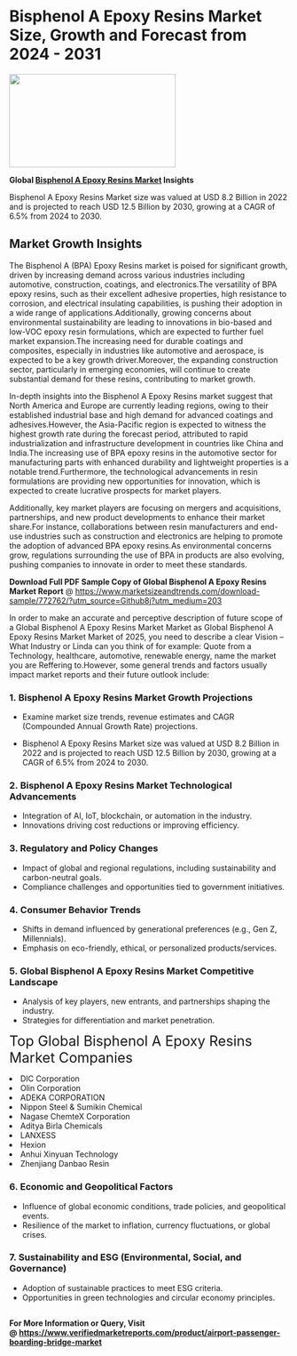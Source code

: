 <H1>Bisphenol A Epoxy Resins Market Size, Growth and Forecast from 2024 - 2031</H1><img class="aligncenter size-medium wp-image-584254" src="https://thirdeyenews.in/wp-content/uploads/2024/09/Global-Market-Research-300x168.jpeg" alt="" width="300" height="168" /><p><strong>Global&nbsp;<a href="https://www.marketsizeandtrends.com/download-sample/772762/?utm_source=Github8j?utm_medium=203">Bisphenol A Epoxy Resins Market</a> Insights</strong></p><p>Bisphenol A Epoxy Resins Market size was valued at USD 8.2 Billion in 2022 and is projected to reach USD 12.5 Billion by 2030, growing at a CAGR of 6.5% from 2024 to 2030.</p><p><h2>Market Growth Insights</h2> <p>The Bisphenol A (BPA) Epoxy Resins market is poised for significant growth, driven by increasing demand across various industries including automotive, construction, coatings, and electronics.The versatility of BPA epoxy resins, such as their excellent adhesive properties, high resistance to corrosion, and electrical insulating capabilities, is pushing their adoption in a wide range of applications.Additionally, growing concerns about environmental sustainability are leading to innovations in bio-based and low-VOC epoxy resin formulations, which are expected to further fuel market expansion.The increasing need for durable coatings and composites, especially in industries like automotive and aerospace, is expected to be a key growth driver.Moreover, the expanding construction sector, particularly in emerging economies, will continue to create substantial demand for these resins, contributing to market growth.</p> <p>In-depth insights into the Bisphenol A Epoxy Resins market suggest that North America and Europe are currently leading regions, owing to their established industrial base and high demand for advanced coatings and adhesives.However, the Asia-Pacific region is expected to witness the highest growth rate during the forecast period, attributed to rapid industrialization and infrastructure development in countries like China and India.The increasing use of BPA epoxy resins in the automotive sector for manufacturing parts with enhanced durability and lightweight properties is a notable trend.Furthermore, the technological advancements in resin formulations are providing new opportunities for innovation, which is expected to create lucrative prospects for market players.</p> <p>Additionally, key market players are focusing on mergers and acquisitions, partnerships, and new product developments to enhance their market share.For instance, collaborations between resin manufacturers and end-use industries such as construction and electronics are helping to promote the adoption of advanced BPA epoxy resins.As environmental concerns grow, regulations surrounding the use of BPA in products are also evolving, pushing companies to innovate in order to meet these standards.</p> <p><span class=""><strong>Download Full PDF Sample Copy of Global Bisphenol A Epoxy Resins Market Report</strong> @ <a href="https://www.marketsizeandtrends.com/download-sample/772762/?utm_source=Github8j?utm_medium=203" target="_blank">https://www.marketsizeandtrends.com/download-sample/772762/?utm_source=Github8j?utm_medium=203</a></span></p><p>In order to make an accurate and perceptive description of future scope of a Global&nbsp;Bisphenol A Epoxy Resins Market Market as Global&nbsp;Bisphenol A Epoxy Resins Market Market of 2025, you need to describe a clear Vision &ndash; What Industry or Linda can you think of for example: Quote from a Technology, healthcare, automotive, renewable energy, name the market you are Reffering to.However, some general trends and factors usually impact market reports and their future outlook include:</p><h3>1.&nbsp;<strong>Bisphenol A Epoxy Resins Market Growth Projections</strong></h3><ul><li>Examine market size trends, revenue estimates and CAGR (Compounded Annual Growth Rate) projections.</li><li><p>Bisphenol A Epoxy Resins Market size was valued at USD 8.2 Billion in 2022 and is projected to reach USD 12.5 Billion by 2030, growing at a CAGR of 6.5% from 2024 to 2030.</p></li></ul><h3>2.&nbsp;<strong>Bisphenol A Epoxy Resins Market Technological Advancements</strong></h3><ul><li>Integration of AI, IoT, blockchain, or automation in the industry.</li><li>Innovations driving cost reductions or improving efficiency.</li></ul><h3>3.&nbsp;<strong>Regulatory and Policy Changes</strong></h3><ul><li>Impact of global and regional regulations, including sustainability and carbon-neutral goals.</li><li>Compliance challenges and opportunities tied to government initiatives.</li></ul><h3>4.&nbsp;<strong>Consumer Behavior Trends</strong></h3><ul><li>Shifts in demand influenced by generational preferences (e.g., Gen Z, Millennials).</li><li>Emphasis on eco-friendly, ethical, or personalized products/services.</li></ul><h3>5.&nbsp;<strong>Global Bisphenol A Epoxy Resins Market Competitive Landscape</strong></h3><ul><li>Analysis of key players, new entrants, and partnerships shaping the industry.</li><li>Strategies for differentiation and market penetration.</li></ul><p data-pm-slice="1 1 []"><span style="color: inherit; font-family: inherit; font-size: 25px;">Top Global Bisphenol A Epoxy Resins Market Companies</span></p><div class="" data-test-id=""><p><li>DIC Corporation</li><li> Olin Corporation</li><li> ADEKA CORPORATION</li><li> Nippon Steel & Sumikin Chemical</li><li> Nagase ChemteX Corporation</li><li> Aditya Birla Chemicals</li><li> LANXESS</li><li> Hexion</li><li> Anhui Xinyuan Technology</li><li> Zhenjiang Danbao Resin</li></p></div><h3>6.&nbsp;<strong>Economic and Geopolitical Factors</strong></h3><ul><li>Influence of global economic conditions, trade policies, and geopolitical events.</li><li>Resilience of the market to inflation, currency fluctuations, or global crises.</li></ul><h3>7.&nbsp;<strong>Sustainability and ESG (Environmental, Social, and Governance)</strong></h3><ul><li>Adoption of sustainable practices to meet ESG criteria.</li><li>Opportunities in green technologies and circular economy principles.</li></ul><h2><strong style="font-size: 14px;">For More Information or Query, Visit @&nbsp;</strong><a style="background-color: #ffffff; font-size: 14px;" href="https://www.marketsizeandtrends.com/report/bisphenol-a-epoxy-resins-market/" target="_blank">https://www.verifiedmarketreports.com/product/airport-passenger-boarding-bridge-market</a></h2>